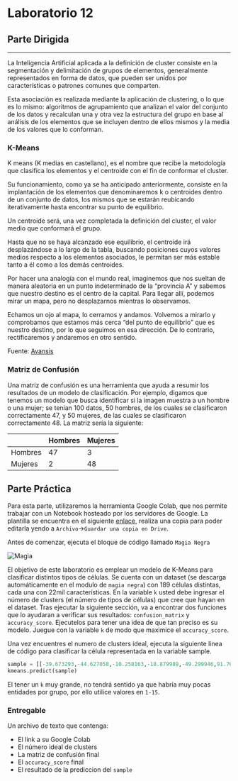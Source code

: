 # Laboratorio 12

## Parte Dirigida

---

La Inteligencia Artificial aplicada a la definición de cluster consiste en la segmentación y delimitación de grupos de elementos, generalmente representados en forma de datos, que pueden ser unidos por características o patrones comunes que comparten.

Esta asociación es realizada mediante la aplicación de clustering, o lo que es lo mismo: algoritmos de agrupamiento que analizan el valor del conjunto de los datos y recalculan una y otra vez la estructura del grupo en base al análisis de los elementos que se incluyen dentro de ellos mismos y la media de los valores que lo conforman.

### K-Means

K means (K medias en castellano), es el nombre que recibe la metodología que clasifica los elementos y el centroide con el fin de conformar el cluster.

Su funcionamiento, como ya se ha anticipado anteriormente, consiste en la implantación de los elementos que denominaremos k o centroides dentro de un conjunto de datos, los mismos que se estarán reubicando iterativamente hasta encontrar su punto de equilibrio.

Un centroide será, una vez completada la definición del cluster, el valor medio que conformará el grupo.

Hasta que no se haya alcanzado ese equilibrio, el centroide irá desplazándose a lo largo de la tabla, buscando posiciones cuyos valores medios respecto a los elementos asociados, le permitan ser más estable tanto a él como a los demás centroides.

Por hacer una analogía con el mundo real, imaginemos que nos sueltan de manera aleatoria en un punto indeterminado de la “provincia A” y sabemos que nuestro destino es el centro de la capital. Para llegar allí, podemos mirar un mapa, pero no desplazarnos mientras lo observamos.

Echamos un ojo al mapa, lo cerramos y andamos. Volvemos a mirarlo y comprobamos que estamos más cerca “del punto de equilibrio” que es nuestro destino, por lo que seguimos en esa dirección. De lo contrario, rectificaremos y andaremos en otro sentido.

Fuente: [Avansis](https://www.avansis.es/inteligencia-artificial/que-significa-clustering-y-k-means-en-inteligencia-artificial/)

### Matriz de Confusión

Una matriz de confusión es una herramienta que ayuda a resumir los resultados de un modelo de clasificación.
Por ejemplo, digamos que tenemos un modelo que busca identificar si la imagen muestra a un hombre o una mujer; se tenían 100 datos, 50 hombres, de los cuales se clasificaron correctamente 47, y 50 mujeres, de las cuales se clasificaron correctamente 48. La matriz sería la siguiente:

|         | Hombres | Mujeres |
| ------- | ------- | ------- |
| Hombres | 47      | 3       |
| Mujeres | 2       | 48      |

## Parte Práctica

Para esta parte, utilizaremos la herramienta Google Colab, que nos permite trabajar con un Notebook hosteado por los servidores de Google. La plantilla se encuentra en el siguiente [enlace](https://colab.research.google.com/drive/1HbV861jf4MuWFApdZuzDpdihSglIztSo?usp=sharing), realiza una copia para poder editarla yendo a `Archivo`->`Guardar una copia en Drive`.

Antes de comenzar, ejecuta el bloque de código llamado `Magia Negra`

![Magia](./img/magia.jpg)

El objetivo de este laboratorio es emplear un modelo de K-Means para clasificar distintos tipos de células. Se cuenta con un dataset (se descarga automáticamente en el modulo de `magia negra`) con 189 células distintas, cada una con 22mil características. En la variable `k` usted debe ingresar el número de clusters (el número de tipos de células) que cree que hayan en el dataset. Tras ejecutar la siguiente sección, va a encontrar dos funciones que lo ayudaran a verificar sus resultados: `confusion_matrix` y `accuracy_score`. Ejecutelos para tener una idea de que tan preciso es su modelo. Juegue con la variable `k` de modo que maximice el `accuracy_score`.

Una vez encuentres el numero de clusters ideal, ejecuta la siguiente linea de código para clasificar la célula representada en la variable sample.

```py
sample = [[-39.673293,-44.627058,-10.258163,-18.879989,-49.299946,91.763878,-29.933047,-5.855481,0.393467,15.983484,1.883337,3.035447,-1.117402,-2.636451,-2.063941,2.701432,6.150914,-1.907788,4.144850,-3.033022,2.985857,0.960868,1.994154,3.374098,6.217091,0.024324,0.359676,-4.418659,-1.293296,1.454574,-0.923630,-0.056892,4.999286,4.701583,-1.639602,1.832796,-3.537451,-0.423164,-12.912299,8.454091,-5.329655,0.676623,1.912994,-5.360271,-0.292433,-11.401383,-0.123102,5.145642,-5.092689,-8.202529]]
kmeans.predict(sample)
```

El tener un `k` muy grande, no tendrá sentido ya que habría muy pocas entidades por grupo, por ello utilice valores en `1-15`.

### Entregable

Un archivo de texto que contenga:

- El link a su Google Colab
- El número ideal de clusters
- La matriz de confusión final
- El `accuracy_score` final
- El resultado de la prediccion del `sample`
